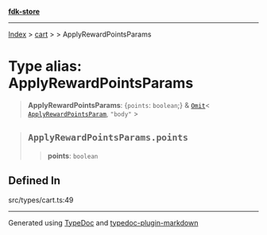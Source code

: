 [**fdk-store**](../../../README.md)
***

[Index](../../../API.md) > [cart](../../README.md) > [<internal>](../README.md) > ApplyRewardPointsParams

# Type alias: ApplyRewardPointsParams

> **ApplyRewardPointsParams**: \{`points`: `boolean`;} & [`Omit`](type-alias.Omit.md)\< [`ApplyRewardPointsParam`](type-alias.ApplyRewardPointsParam.md), `"body"` \>

> ## `ApplyRewardPointsParams.points`
>
> > **points**: `boolean`
>
>

## Defined In

src/types/cart.ts:49

***
Generated using [TypeDoc](https://typedoc.org/) and [typedoc-plugin-markdown](https://www.npmjs.com/package/typedoc-plugin-markdown)
